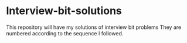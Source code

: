 # Interview-bit-solutions

This repository will have my solutions of interview bit problems
They are numbered according to the sequence I followed.
